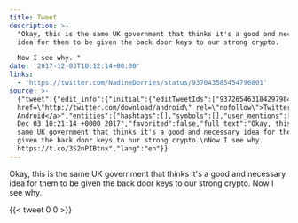 ```yaml
---
title: Tweet
description: >-
  "Okay, this is the same UK government that thinks it's a good and necessary
  idea for them to be given the back door keys to our strong crypto.

  Now I see why. "
date: '2017-12-03T10:12:14+00:00'
links:
  - 'https://twitter.com/NadineDorries/status/937043585454796801'
source: >-
  {"tweet":{"edit_info":{"initial":{"editTweetIds":["937265463184297984"],"editableUntil":"2017-12-03T11:21:14.630Z","editsRemaining":"5","isEditEligible":true}},"retweeted":false,"source":"<a
  href=\"http://twitter.com/download/android\" rel=\"nofollow\">Twitter for
  Android</a>","entities":{"hashtags":[],"symbols":[],"user_mentions":[],"urls":[{"url":"https://t.co/3S2nPIBtnx","expanded_url":"https://twitter.com/NadineDorries/status/937043585454796801","display_url":"twitter.com/NadineDorries/…","indices":["157","180"]}]},"display_text_range":["0","180"],"favorite_count":"0","id_str":"937265463184297984","truncated":false,"retweet_count":"0","id":"937265463184297984","possibly_sensitive":false,"created_at":"Sun
  Dec 03 10:21:14 +0000 2017","favorited":false,"full_text":"Okay, this is the
  same UK government that thinks it's a good and necessary idea for them to be
  given the back door keys to our strong crypto.\nNow I see why.
  https://t.co/3S2nPIBtnx","lang":"en"}}
---
```

Okay, this is the same UK government that thinks it's a good and necessary idea for them to be given the back door keys to our strong crypto.
Now I see why. 
    
{{< tweet 0 0 >}}
    
